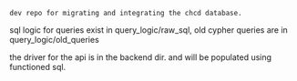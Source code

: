     dev repo for migrating and integrating the chcd database.

sql logic for queries exist in query_logic/raw_sql,
old cypher queries are in query_logic/old_queries

the driver for the api is in the backend dir. and will be populated using functioned sql.
